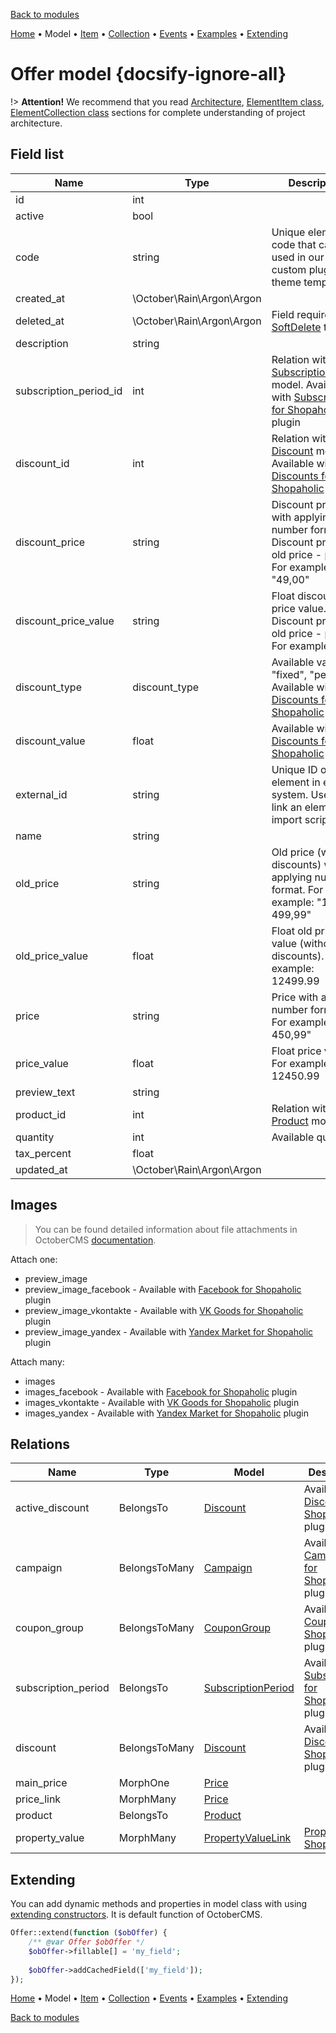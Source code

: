[Back to modules](modules/home.md)

[Home](modules/offer/home.md)
• Model
• [Item](modules/offer/item/item.md)
• [Collection](modules/offer/collection/collection.md)
• [Events](modules/offer/event/event.md)
• [Examples](modules/offer/examples/examples.md)
• [Extending](modules/offer/extending/extending.md)

# Offer model {docsify-ignore-all}

!> **Attention!**  We recommend that you read [Architecture](home.md#architecture), [ElementItem class](item-class/item-class.md),
[ElementCollection class](collection-class/collection-class.md) sections for complete understanding of  project architecture.

## Field list

|  Name | Type | Description |
|-------|------|--------|
|id|int|
|active|bool|
|code|string|Unique element code that can be used in our custom plugins or theme templates|
|created_at|\October\Rain\Argon\Argon|
|deleted_at|\October\Rain\Argon\Argon|Field required for [SoftDelete](https://octobercms.com/docs/database/traits#soft-deleting) trait|
|description|string|
|subscription_period_id|int|Relation with [SubscriptionPeriod](modules/subscriptionperiod/model/model.md) model. Available with [Subscriptions for Shopaholic](plugins/home.md#subscriptions-for-shopaholic) plugin|
|discount_id|int|Relation with [Discount](modules/discount/model/model.md) model. Available with [Discounts for Shopaholic](plugins/home.md#discounts-for-shopaholic) plugin|
|discount_price|string|Discount price with applying number format. Discount price = old price - price. For example: "49,00"|
|discount_price_value|string|Float discount price value. Discount price = old price - price. For example: 49|
|discount_type|discount_type|Available values: "fixed", "percent". Available with [Discounts for Shopaholic](plugins/home.md#discounts-for-shopaholic) plugin|
|discount_value|float|Available with [Discounts for Shopaholic](plugins/home.md#discounts-for-shopaholic) plugin|
|external_id|string|Unique ID of element in external system. Used to link an element in import scripts|
|name|string|
|old_price|string|Old price (without discounts) with applying number format. For example: "12 499,99"|
|old_price_value|float|Float old price value (without discounts). For example: 12499.99|
|price|string|Price with applying number format. For example: "12 450,99"|
|price_value|float|Float price value. For example: 12450.99|
|preview_text|string|
|product_id|int|Relation with [Product](modules/product/model/model.md) model|
|quantity|int|Available quantity|
|tax_percent|float|
|updated_at|\October\Rain\Argon\Argon|

## Images

> You can be found detailed information about file attachments in OctoberCMS [documentation](https://octobercms.com/docs/database/attachments).

Attach one:
* preview_image
* preview_image_facebook - Available with [Facebook for Shopaholic](plugins/home#facebook-for-shopaholic) plugin
* preview_image_vkontakte - Available with [VK Goods for Shopaholic](plugins/home#vk-goods-for-shopaholic) plugin
* preview_image_yandex - Available with [Yandex Market for Shopaholic](plugins/home#yandex-market-for-shopaholic) plugin
 
 Attach many:
* images
* images_facebook - Available with [Facebook for Shopaholic](plugins/home#facebook-for-shopaholic) plugin
* images_vkontakte - Available with [VK Goods for Shopaholic](plugins/home#vk-goods-for-shopaholic) plugin
* images_yandex - Available with [Yandex Market for Shopaholic](plugins/home#yandex-market-for-shopaholic) plugin

## Relations

|Name|Type|Model|Description|
|-----|-----|-----|-----|
|active_discount|BelongsTo|[Discount](modules/discount/model/model.md)|Available with [Discounts for Shopaholic](plugins/home.md#discounts-for-shopaholic) plugin|
|campaign|BelongsToMany|[Campaign](modules/campaign/model/model.md)|Available with [Campaigns for Shopaholic](plugins/home.md#campaigns-for-shopaholic) plugin|
|coupon_group|BelongsToMany|[CouponGroup](modules/coupongroup/model/model.md)|Available with [Coupons for Shopaholic](plugins/home.md#coupons-for-shopaholic) plugin|
|subscription_period|BelongsTo|[SubscriptionPeriod](modules/subscriptionperiod/model/model.md)|Available with [Subscriptions for Shopaholic](plugins/home#subscriptions-for-shopaholic) plugin|
|discount|BelongsToMany|[Discount](modules/discount/model/model.md)|Available with [Discounts for Shopaholic](plugins/home.md#discounts-for-shopaholic) plugin|
|main_price|MorphOne|[Price](modules/price/model/model.md)|
|price_link|MorphMany|[Price](modules/price/model/model.md)|
|product|BelongsTo|[Product](modules/product/model/model.md)|
|property_value|MorphMany|[PropertyValueLink](modules/propertyvaluelink/model/model.md)|[Properties for Shopaholic](plugins/home.md#properties-for-shopaholic)|

## Extending

You can add dynamic methods and properties in model class with using [extending constructors](http://octobercms.com/docs/services/behaviors#constructor-extension).
It is default function of OctoberCMS.

```php
Offer::extend(function ($obOffer) {
    /** @var Offer $obOffer */
    $obOffer->fillable[] = 'my_field';
    
    $obOffer->addCachedField(['my_field']);
});
```

[Home](modules/offer/home.md)
• Model
• [Item](modules/offer/item/item.md)
• [Collection](modules/offer/collection/collection.md)
• [Events](modules/offer/event/event.md)
• [Examples](modules/offer/examples/examples.md)
• [Extending](modules/offer/extending/extending.md)

[Back to modules](modules/home.md)
